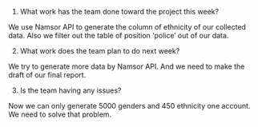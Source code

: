 1. What work has the team done toward the project this week?

We use Namsor API to generate the column of ethnicity of our collected data. Also we filter out the table of position ‘police’ out of our data.

2. What work does the team plan to do next week?

We try to generate more data by Namsor API. And we need to make the draft of our final report.

3. Is the team having any issues?

Now we can only generate 5000 genders and 450 ethnicity one account. We need to solve that problem.

